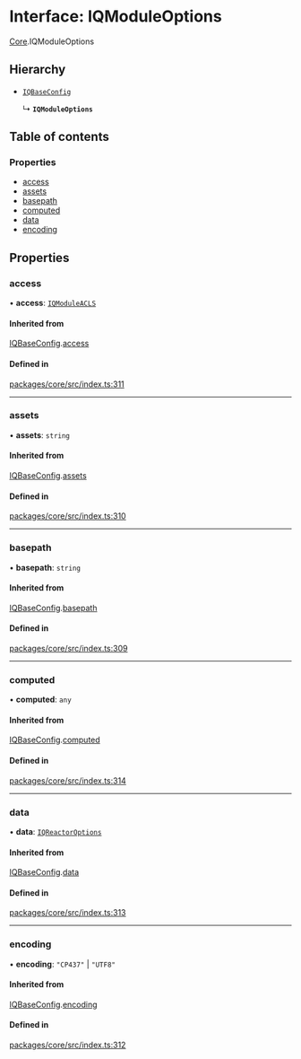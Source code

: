 # Interface: IQModuleOptions

[Core](../modules/Core.md).IQModuleOptions

## Hierarchy

- [`IQBaseConfig`](../classes/Core.IQBaseConfig.md)

  ↳ **`IQModuleOptions`**

## Table of contents

### Properties

- [access](Core.IQModuleOptions.md#access)
- [assets](Core.IQModuleOptions.md#assets)
- [basepath](Core.IQModuleOptions.md#basepath)
- [computed](Core.IQModuleOptions.md#computed)
- [data](Core.IQModuleOptions.md#data)
- [encoding](Core.IQModuleOptions.md#encoding)

## Properties

### access

• **access**: [`IQModuleACLS`](../enums/Core.IQModuleACLS.md)

#### Inherited from

[IQBaseConfig](../classes/Core.IQBaseConfig.md).[access](../classes/Core.IQBaseConfig.md#access)

#### Defined in

[packages/core/src/index.ts:311](https://github.com/iniquitybbs/iniquity/blob/dde6bbb/packages/core/src/index.ts#L311)

___

### assets

• **assets**: `string`

#### Inherited from

[IQBaseConfig](../classes/Core.IQBaseConfig.md).[assets](../classes/Core.IQBaseConfig.md#assets)

#### Defined in

[packages/core/src/index.ts:310](https://github.com/iniquitybbs/iniquity/blob/dde6bbb/packages/core/src/index.ts#L310)

___

### basepath

• **basepath**: `string`

#### Inherited from

[IQBaseConfig](../classes/Core.IQBaseConfig.md).[basepath](../classes/Core.IQBaseConfig.md#basepath)

#### Defined in

[packages/core/src/index.ts:309](https://github.com/iniquitybbs/iniquity/blob/dde6bbb/packages/core/src/index.ts#L309)

___

### computed

• **computed**: `any`

#### Inherited from

[IQBaseConfig](../classes/Core.IQBaseConfig.md).[computed](../classes/Core.IQBaseConfig.md#computed)

#### Defined in

[packages/core/src/index.ts:314](https://github.com/iniquitybbs/iniquity/blob/dde6bbb/packages/core/src/index.ts#L314)

___

### data

• **data**: [`IQReactorOptions`](Core.IQReactorOptions.md)

#### Inherited from

[IQBaseConfig](../classes/Core.IQBaseConfig.md).[data](../classes/Core.IQBaseConfig.md#data)

#### Defined in

[packages/core/src/index.ts:313](https://github.com/iniquitybbs/iniquity/blob/dde6bbb/packages/core/src/index.ts#L313)

___

### encoding

• **encoding**: ``"CP437"`` \| ``"UTF8"``

#### Inherited from

[IQBaseConfig](../classes/Core.IQBaseConfig.md).[encoding](../classes/Core.IQBaseConfig.md#encoding)

#### Defined in

[packages/core/src/index.ts:312](https://github.com/iniquitybbs/iniquity/blob/dde6bbb/packages/core/src/index.ts#L312)
